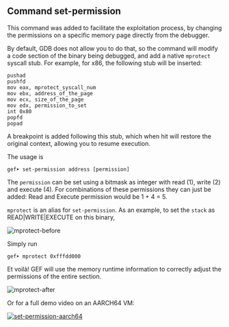 ## Command set-permission

This command was added to facilitate the exploitation process, by changing the
permissions on a specific memory page directly from the debugger.

By default, GDB does not allow you to do that, so the command will modify a
code section of the binary being debugged, and add a native `mprotect` syscall
stub. For example, for x86, the following stub will be inserted:

```
pushad
pushfd
mov eax, mprotect_syscall_num
mov ebx, address_of_the_page
mov ecx, size_of_the_page
mov edx, permission_to_set
int 0x80
popfd
popad
```

A breakpoint is added following this stub, which when hit will restore the
original context, allowing you to resume execution.

The usage is

```text
gef➤ set-permission address [permission]
```

The `permission` can be set using a bitmask as integer with read (1), write (2)
and execute (4). For combinations of these permissions they can just be added:
Read and Execute permission would be 1 + 4 = 5.

`mprotect` is an alias for `set-permission`. As an example, to set the `stack`
as READ|WRITE|EXECUTE on this binary,

![mprotect-before](https://i.imgur.com/RRYHxzW.png)

Simply run

```text
gef➤ mprotect 0xfffdd000
```

Et voilà! GEF will use the memory runtime information to correctly adjust the
permissions of the entire section.

![mprotect-after](https://i.imgur.com/9MvyQi8.png)

Or for a full demo video on an AARCH64 VM:

[![set-permission-aarch64](https://img.youtube.com/vi/QqmfxIGzbmM/0.jpg)](https://www.youtube.com/watch?v=QqmfxIGzbmM)
